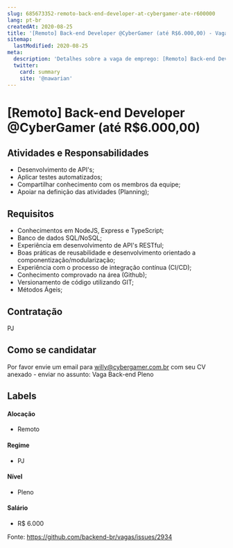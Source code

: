 ```yaml
---
slug: 685673352-remoto-back-end-developer-at-cybergamer-ate-r600000
lang: pt-br
createdAt: 2020-08-25
title: '[Remoto] Back-end Developer @CyberGamer (até R$6.000,00) - Vaga de Emprego'
sitemap:
  lastModified: 2020-08-25
meta:
  description: 'Detalhes sobre a vaga de emprego: [Remoto] Back-end Developer @CyberGamer (até R$6.000,00)'
  twitter:
    card: summary
    site: '@nawarian'
---
```


# [Remoto] Back-end Developer @CyberGamer (até R$6.000,00)

## Atividades e Responsabilidades

- Desenvolvimento de API's;
- Aplicar testes automatizados;
- Compartilhar conhecimento com os membros da equipe;
- Apoiar na definição das atividades (Planning);


## Requisitos

- Conhecimentos em NodeJS, Express e TypeScript;
- Banco de dados SQL/NoSQL;
- Experiência em desenvolvimento de API's RESTful;
- Boas práticas de reusabilidade e desenvolvimento orientado a componentização/modularização;
- Experiência com o processo de integração contínua (CI/CD);
- Conhecimento comprovado na área (Github);
- Versionamento de código utilizando GIT;
- Métodos Ágeis;


## Contratação

PJ 

## Como se candidatar

Por favor envie um email para willy@cybergamer.com.br com seu CV anexado - enviar no assunto: Vaga Back-end Pleno


## Labels

#### Alocação
- Remoto

#### Regime
- PJ

#### Nível
- Pleno

#### Salário
- R$ 6.000




Fonte: https://github.com/backend-br/vagas/issues/2934